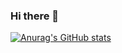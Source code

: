 ### Hi there 👋

[![Anurag's GitHub stats](https://github-readme-stats.vercel.app/api?bluebluerabbit=anuraghazra)](https://github.com/anuraghazra/github-readme-stats)

<!--
**bluebluerabbit/bluebluerabbit** is a ✨ _special_ ✨ repository because its `README.md` (this file) appears on your GitHub profile.

Here are some ideas to get you started:

- 🔭 I’m currently working on ...
- 🌱 I’m currently learning ...
- 👯 I’m looking to collaborate on ...
- 🤔 I’m looking for help with ...
- 💬 Ask me about ...
- 📫 How to reach me: ...
- 😄 Pronouns: ...
- ⚡ Fun fact: ...
-->

